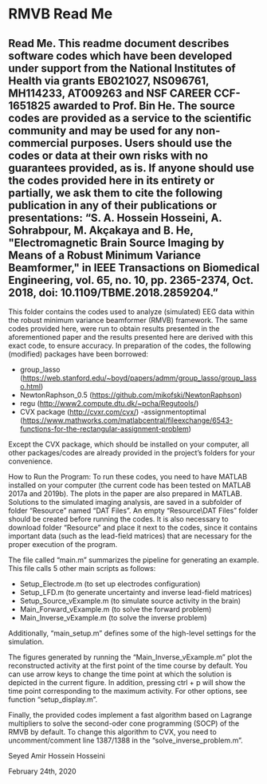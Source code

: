 # RMVB Read Me
Read Me. This readme document describes software codes which have been developed under support from the National Institutes of Health via grants EB021027, NS096761, MH114233, AT009263 and NSF CAREER CCF-1651825 awarded to Prof. Bin He. 
The source codes are provided as a service to the scientific community and may be used for any non-commercial purposes.  Users should use the codes or data at their own risks with no guarantees provided, as is. If anyone should use the codes provided here in its entirety or partially, we ask them to cite the following publication in any of their publications or presentations:
“S. A. Hossein Hosseini, A. Sohrabpour, M. Akçakaya and B. He, "Electromagnetic Brain Source Imaging by Means of a Robust Minimum Variance Beamformer," in IEEE Transactions on Biomedical Engineering, vol. 65, no. 10, pp. 2365-2374, Oct. 2018, doi: 10.1109/TBME.2018.2859204.”
------------------------------------------------------------------------------------------------------------------------------------------

This folder contains the codes used to analyze (simulated) EEG data within the robust minimum variance beamformer (RMVB) framework. The same codes provided here, were run to obtain results presented in the aforementioned paper and the results presented here are derived with this exact code, to ensure accuracy.
In preparation of the codes, the following (modified) packages have been borrowed:
- group_lasso (https://web.stanford.edu/~boyd/papers/admm/group_lasso/group_lasso.html)
- NewtonRaphson_0.5 (https://github.com/mikofski/NewtonRaphson)
- regu (http://www2.compute.dtu.dk/~pcha/Regutools/)
- CVX package (http://cvxr.com/cvx/)
-assignmentoptimal (https://www.mathworks.com/matlabcentral/fileexchange/6543-functions-for-the-rectangular-assignment-problem)

Except the CVX package, which should be installed on your computer, all other packages/codes are already provided in the project’s folders for your convenience.

How to Run the Program:
To run these codes, you need to have MATLAB installed on your computer (the current code has been tested on MATLAB 2017a and 2019b). The plots in the paper are also prepared in MATLAB. 
Solutions to the simulated imaging analysis, are saved in a subfolder of folder “Resource” named “DAT Files”. An empty “Resource\DAT Files” folder should be created before running the codes. It is also necessary to download folder “Resource” and place it next to the codes, since it contains important data (such as the lead-field matrices) that are necessary for the proper execution of the program. 

The file called “main.m” summarizes the pipeline for generating an example. This file calls 5 other main scripts as follows:
- Setup_Electrode.m (to set up electrodes configuration) 
- Setup_LFD.m (to generate uncertainty and inverse lead-field matrices)
- Setup_Source_vExample.m (to simulate source activity in the brain) 
- Main_Forward_vExample.m (to solve the forward problem)
- Main_Inverse_vExample.m (to solve the inverse problem)

Additionally, “main_setup.m” defines some of the high-level settings for the simulation. 

The figures generated by running the “Main_Inverse_vExample.m” plot the reconstructed activity at the first point of the time course by default. You can use arrow keys to change the time point at which the solution is depicted in the current figure. In addition, pressing ctrl + p will show the time point corresponding to the maximum activity. For other options, see function “setup_display.m”.

Finally, the provided codes implement a fast algorithm based on Lagrange multipliers to solve the second-oder cone programming (SOCP) of the RMVB by default. To change this algorithm to CVX, you need to uncomment/comment line 1387/1388 in the “solve_inverse_problem.m”.  
  
Seyed Amir Hossein Hosseini

February 24th, 2020
